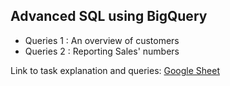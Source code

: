 ## Advanced SQL using BigQuery

- Queries 1 : An overview of customers
- Queries 2 : Reporting Sales' numbers

Link to task explanation and queries: [Google Sheet](https://docs.google.com/spreadsheets/d/1dtS0I7dlqFrQQmTqkeSznCe86vQnYJearFEqzydz3ME/edit?usp=sharing)

